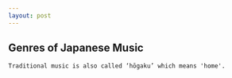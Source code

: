 ```yaml
---
layout: post
---
```


## Genres of Japanese Music

```
Traditional music is also called ‘hōgaku’ which means 'home'.
```
